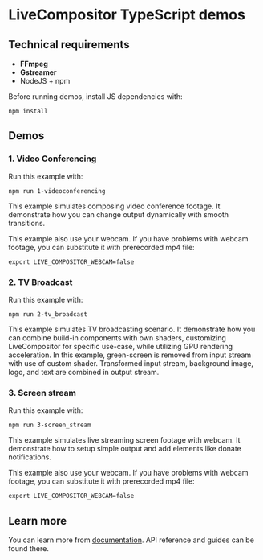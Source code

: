 # LiveCompositor TypeScript demos

## Technical requirements

- **FFmpeg**
- **Gstreamer**
- NodeJS + npm

Before running demos, install JS dependencies with:

```console
npm install
```

## Demos

### 1. Video Conferencing

Run this example with:

```console
npm run 1-videoconferencing
```

This example simulates composing video conference footage.
It demonstrate how you can change output dynamically with smooth transitions.

This example also use your webcam. If you have problems with webcam footage, you can substitute it with prerecorded mp4 file:

```console
export LIVE_COMPOSITOR_WEBCAM=false
```

### 2. TV Broadcast

Run this example with:

```console
npm run 2-tv_broadcast
```

This example simulates TV broadcasting scenario.
It demonstrate how you can combine build-in components with own shaders, customizing LiveCompositor for specific use-case, while utilizing GPU rendering acceleration.
In this example, green-screen is removed from input stream with use of custom shader. Transformed input stream, background image, logo, and text are combined in output stream.

### 3. Screen stream

Run this example with:

```console
npm run 3-screen_stream
```

This example simulates live streaming screen footage with webcam.
It demonstrate how to setup simple output and add elements like donate notifications.

This example also use your webcam. If you have problems with webcam footage, you can substitute it with prerecorded mp4 file:

```console
export LIVE_COMPOSITOR_WEBCAM=false
```

## Learn more

You can learn more from [documentation](https://compositor.live/docs/intro).
API reference and guides can be found there.
